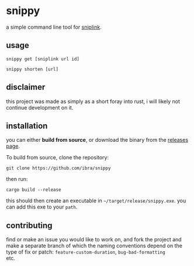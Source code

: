 # snippy
a simple command line tool for [sniplink](https://beta.sniplink.net/).

## usage
```console
snippy get [sniplink url id]
```
```console
snippy shorten [url]
```

## disclaimer
this project was made as simply as a short foray into rust, i will likely not continue development on it.

## installation
you can either **build from source**, or download the binary from the [releases page](https://github.com/ibra/snippy/releases). 

To build from source, clone the repository:
```
git clone https://github.com/ibra/snippy
```
then run:
```
cargo build --release
```
this should then create an executable in `~/target/release/snippy.exe`. you can add this exe to your `path`.

## contributing
find or make an issue you would like to work on, and fork the project and make a separate branch of which the naming conventions depend on the type of fix or patch: `feature-custom-duration`, `bug-bad-formatting`   
etc.

